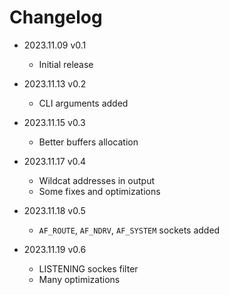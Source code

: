 # Changelog

* 2023.11.09  v0.1
  * Initial release

* 2023.11.13  v0.2
  * CLI arguments added

* 2023.11.15  v0.3
  * Better buffers allocation

* 2023.11.17  v0.4
  * Wildcat addresses in output
  * Some fixes and optimizations

* 2023.11.18  v0.5
  * `AF_ROUTE`, `AF_NDRV`, `AF_SYSTEM` sockets added

* 2023.11.19  v0.6
  * LISTENING sockes filter
  * Many optimizations
